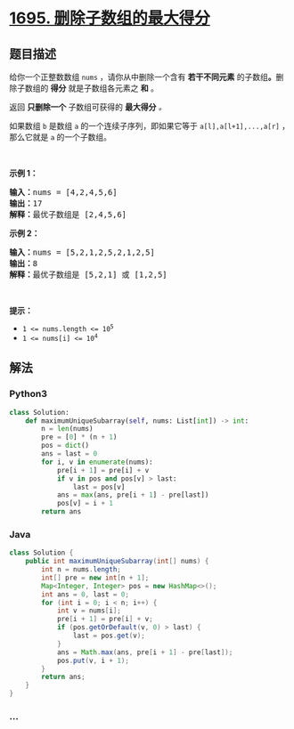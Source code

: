 # [1695. 删除子数组的最大得分](https://leetcode-cn.com/problems/maximum-erasure-value)



## 题目描述

<!-- 这里写题目描述 -->

<p>给你一个正整数数组 <code>nums</code> ，请你从中删除一个含有 <strong>若干不同元素</strong> 的子数组<strong>。</strong>删除子数组的 <strong>得分</strong> 就是子数组各元素之 <strong>和</strong> 。</p>

<p>返回 <strong>只删除一个</strong> 子数组可获得的 <strong>最大得分</strong><em> 。</em></p>

<p>如果数组 <code>b</code> 是数组 <code>a</code> 的一个连续子序列，即如果它等于 <code>a[l],a[l+1],...,a[r]</code> ，那么它就是 <code>a</code> 的一个子数组。</p>

<p> </p>

<p><strong>示例 1：</strong></p>

<pre>
<strong>输入：</strong>nums = [4,2,4,5,6]
<strong>输出：</strong>17
<strong>解释：</strong>最优子数组是 [2,4,5,6]
</pre>

<p><strong>示例 2：</strong></p>

<pre>
<strong>输入：</strong>nums = [5,2,1,2,5,2,1,2,5]
<strong>输出：</strong>8
<strong>解释：</strong>最优子数组是 [5,2,1] 或 [1,2,5]
</pre>

<p> </p>

<p><strong>提示：</strong></p>

<ul>
	<li><code>1 <= nums.length <= 10<sup>5</sup></code></li>
	<li><code>1 <= nums[i] <= 10<sup>4</sup></code></li>
</ul>


## 解法

<!-- 这里可写通用的实现逻辑 -->

<!-- tabs:start -->

### **Python3**

<!-- 这里可写当前语言的特殊实现逻辑 -->

```python
class Solution:
    def maximumUniqueSubarray(self, nums: List[int]) -> int:
        n = len(nums)
        pre = [0] * (n + 1)
        pos = dict()
        ans = last = 0
        for i, v in enumerate(nums):
            pre[i + 1] = pre[i] + v
            if v in pos and pos[v] > last:
                last = pos[v]
            ans = max(ans, pre[i + 1] - pre[last])
            pos[v] = i + 1
        return ans
```

### **Java**

<!-- 这里可写当前语言的特殊实现逻辑 -->

```java
class Solution {
    public int maximumUniqueSubarray(int[] nums) {
        int n = nums.length;
        int[] pre = new int[n + 1];
        Map<Integer, Integer> pos = new HashMap<>();
        int ans = 0, last = 0;
        for (int i = 0; i < n; i++) {
            int v = nums[i];
            pre[i + 1] = pre[i] + v;
            if (pos.getOrDefault(v, 0) > last) {
                last = pos.get(v);
            }
            ans = Math.max(ans, pre[i + 1] - pre[last]);
            pos.put(v, i + 1);
        }
        return ans;
    }
}
```

### **...**

```

```

<!-- tabs:end -->
